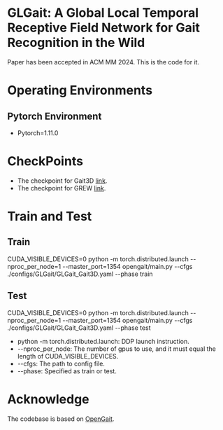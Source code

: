 # GLGait: A Global Local Temporal Receptive Field Network for Gait Recognition in the Wild
Paper has been accepted in ACM MM 2024. This is the code for it.
# Operating Environments
## Pytorch Environment
* Pytorch=1.11.0
# CheckPoints
* The checkpoint for Gait3D [link](https://pan.baidu.com/s/1quNAQ1pTOHUa3tpfGCQ7IQ?pwd=fue3).
* The checkpoint for GREW [link](https://pan.baidu.com/s/1H7h4xf5i57R1tEHrtEIzvg?pwd=ncim).
# Train and Test
## Train
CUDA_VISIBLE_DEVICES=0 python -m torch.distributed.launch --nproc_per_node=1 --master_port=1354 opengait/main.py --cfgs ./configs/GLGait/GLGait_Gait3D.yaml --phase train
## Test
CUDA_VISIBLE_DEVICES=0 python -m torch.distributed.launch --nproc_per_node=1 --master_port=1354 opengait/main.py --cfgs ./configs/GLGait/GLGait_Gait3D.yaml --phase test

* python -m torch.distributed.launch: DDP launch instruction.
* --nproc_per_node: The number of gpus to use, and it must equal the length of CUDA_VISIBLE_DEVICES.
* --cfgs: The path to config file.
* --phase: Specified as train or test.
# Acknowledge
The codebase is based on [OpenGait](https://github.com/ShiqiYu/OpenGait).
